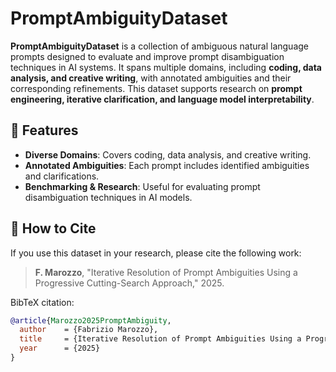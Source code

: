 # PromptAmbiguityDataset

**PromptAmbiguityDataset** is a collection of ambiguous natural language prompts designed to evaluate and improve prompt disambiguation techniques in AI systems. It spans multiple domains, including **coding, data analysis, and creative writing**, with annotated ambiguities and their corresponding refinements. This dataset supports research on **prompt engineering, iterative clarification, and language model interpretability**.

## 📌 Features
- **Diverse Domains**: Covers coding, data analysis, and creative writing.
- **Annotated Ambiguities**: Each prompt includes identified ambiguities and clarifications.
- **Benchmarking & Research**: Useful for evaluating prompt disambiguation techniques in AI models.

## 📜 How to Cite
If you use this dataset in your research, please cite the following work:

> **F. Marozzo**, "Iterative Resolution of Prompt Ambiguities Using a Progressive Cutting-Search Approach," 2025.

BibTeX citation:
```bibtex
@article{Marozzo2025PromptAmbiguity,
  author    = {Fabrizio Marozzo},
  title     = {Iterative Resolution of Prompt Ambiguities Using a Progressive Cutting-Search Approach},
  year      = {2025}
}

